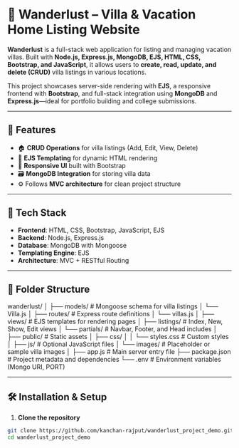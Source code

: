 # 🏡 Wanderlust – Villa & Vacation Home Listing Website

**Wanderlust** is a full-stack web application for listing and managing vacation villas. Built with **Node.js, Express.js, MongoDB, EJS, HTML, CSS, Bootstrap, and JavaScript**, it allows users to **create, read, update, and delete (CRUD)** villa listings in various locations.

This project showcases server-side rendering with **EJS**, a responsive frontend with **Bootstrap**, and full-stack integration using **MongoDB** and **Express.js**—ideal for portfolio building and college submissions.

---

## 🚀 Features

- 🏠 **CRUD Operations** for villa listings (Add, Edit, View, Delete)
- 📄 **EJS Templating** for dynamic HTML rendering
- 🎨 **Responsive UI** built with Bootstrap
- 🗃️ **MongoDB Integration** for storing villa data
- ⚙️ Follows **MVC architecture** for clean project structure

---

## 🧰 Tech Stack

- **Frontend**: HTML, CSS, Bootstrap, JavaScript, EJS
- **Backend**: Node.js, Express.js
- **Database**: MongoDB with Mongoose
- **Templating Engine**: EJS
- **Architecture**: MVC + RESTful Routing

---

## 📁 Folder Structure

wanderlust/
│
├── models/ # Mongoose schema for villa listings
│ └── Villa.js
│
├── routes/ # Express route definitions
│ └── villas.js
│
├── views/ # EJS templates for rendering pages
│ ├── listings/ # Index, New, Show, Edit views
│ └── partials/ # Navbar, Footer, and Head includes
│
├── public/ # Static assets
│ ├── css/
│ │ └── styles.css # Custom styles
│ ├── js/ # Optional JavaScript files
│ └── images/ # Placeholder or sample villa images
│
├── app.js # Main server entry file
├── package.json # Project metadata and dependencies
└── .env # Environment variables (Mongo URI, PORT)


---

## 🛠️ Installation & Setup

1. **Clone the repository**
```bash
git clone https://github.com/kanchan-rajput/wanderlust_project_demo.git
cd wanderlust_project_demo
